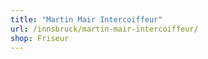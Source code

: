 ```yaml
---
title: "Martin Mair Intercoiffeur"
url: /innsbruck/martin-mair-intercoiffeur/
shop: Friseur
---
```

